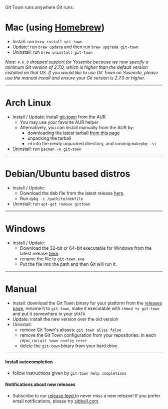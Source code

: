 Git Town runs anywhere Git runs.

# Mac (using [Homebrew](http://brew.sh))

- Install: run `brew install git-town`
- Update: run `brew update` and then run `brew upgrade git-town`
- Uninstall: run `brew uninstall git-town`

_Note: `4.0.0` dropped support for Yosemite because we now specify a minimum Git
version of 2.7.0, which is higher than the default version installed on that OS.
If you would like to use Git Town on Yosemite, please use the manual install and
ensure your Git version is 2.7.0 or higher._

---

# Arch Linux

- Install / Update: install
  [git-town](https://aur.archlinux.org/packages/git-town/) from the AUR
  - You may use your favorite AUR helper
  - Alternatively, you can install manually from the AUR by:
    - downloading the latest tarball
      [from this page](https://aur.archlinux.org/packages/git-town/)
    - unpacking the tarball
    - `cd` into the newly unpacked directory, and running `makepkg -si`
- Uninstall: run `pacman -R git-town`

---

# Debian/Ubuntu based distros

- Install / Update:
  - Download the deb file from the latest release
    [here](https://github.com/git-town/git-town/releases).
  - Run `dpkg -i /path/to/debfile`
- Uninstall: run `apt-get remove gittown`

---

# Windows

- Install / Update:
  - Download the 32-bit or 64-bit executable for Windows from the latest release
    [here](https://github.com/git-town/git-town/releases).
  - rename the file to `git-town.exe`
  - Put the file into the path and then Git will run it.

---

# Manual

- Install: download the Git Town binary for your platform from the
  [releases page](https://github.com/git-town/git-town/releases), rename it to
  `git-town`, make it executable with `chmod +x git-town` and put it somewhere
  in your `$PATH`
- Update: install the new version over the old version
- Uninstall:
  - remove Git Town's aliases: `git town alias false`
  - remove the Git Town configuration from your repositories: in each repo, run
    `git town config reset`
  - delete the `git-town` binary from your hard drive

---

#### Install autocompletion

- follow instructions given by `git-town help completions`

#### Notifications about new releases

- Subscribe to our <a href="https://github.com/git-town/git-town/releases.atom">
  release feed <i class="ion-social-rss accent-color"></i></a> to never miss a
  new release! If you prefer email notifications, please try
  [sibbell.com](https://sibbell.com).
